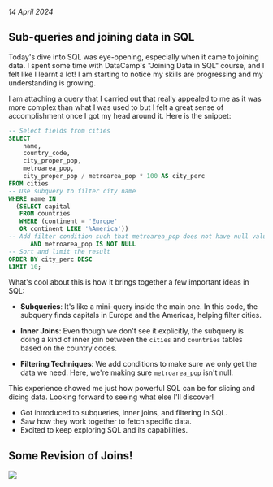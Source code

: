 *14 April 2024*
## Sub-queries and joining data in SQL

Today's dive into SQL was eye-opening, especially when it came to joining data. I spent some time with DataCamp's "Joining Data in SQL" course, and  I felt like I learnt a lot! I am starting to notice my skills are progressing and my understanding is growing.

I am attaching a query that I carried out that really appealed to me as it was more complex than what I was used to but I felt a great sense of accomplishment once I got my head around it. Here is the snippet:

```sql
-- Select fields from cities
SELECT 
	name, 
    country_code, 
    city_proper_pop, 
    metroarea_pop,
    city_proper_pop / metroarea_pop * 100 AS city_perc
FROM cities
-- Use subquery to filter city name
WHERE name IN
  (SELECT capital
   FROM countries
   WHERE (continent = 'Europe'
   OR continent LIKE '%America'))
-- Add filter condition such that metroarea_pop does not have null values
	  AND metroarea_pop IS NOT NULL
-- Sort and limit the result
ORDER BY city_perc DESC
LIMIT 10;
```

What's cool about this is how it brings together a few important ideas in SQL:

- **Subqueries**: It's like a mini-query inside the main one. In this code, the subquery finds capitals in Europe and the Americas, helping filter cities.

- **Inner Joins**: Even though we don't see it explicitly, the subquery is doing a kind of inner join between the `cities` and `countries` tables based on the country codes.

- **Filtering Techniques**: We add conditions to make sure we only get the data we need. Here, we're making sure `metroarea_pop` isn't null.

This experience showed me just how powerful SQL can be for slicing and dicing data. Looking forward to seeing what else I'll discover!

- Got introduced to subqueries, inner joins, and filtering in SQL.
- Saw how they work together to fetch specific data.
- Excited to keep exploring SQL and its capabilities.

## Some Revision of Joins!
![](https://encrypted-tbn0.gstatic.com/images?q=tbn:ANd9GcT8DuX2NAct6lGaIVtstSRGXgV_4WeZ7fk3DWkBTVFRwIylzZrm5-JRIU0&s=10) 
